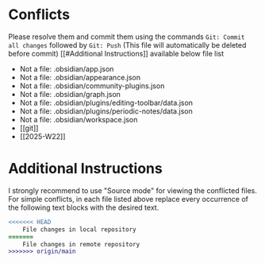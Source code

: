 # Conflicts
Please resolve them and commit them using the commands `Git: Commit all changes` followed by `Git: Push`
(This file will automatically be deleted before commit)
[[#Additional Instructions]] available below file list

- Not a file: .obsidian/app.json
- Not a file: .obsidian/appearance.json
- Not a file: .obsidian/community-plugins.json
- Not a file: .obsidian/graph.json
- Not a file: .obsidian/plugins/editing-toolbar/data.json
- Not a file: .obsidian/plugins/periodic-notes/data.json
- Not a file: .obsidian/workspace.json
- [[git]]
- [[2025-W22]]

# Additional Instructions
I strongly recommend to use "Source mode" for viewing the conflicted files. For simple conflicts, in each file listed above replace every occurrence of the following text blocks with the desired text.

```diff
<<<<<<< HEAD
    File changes in local repository
=======
    File changes in remote repository
>>>>>>> origin/main
```